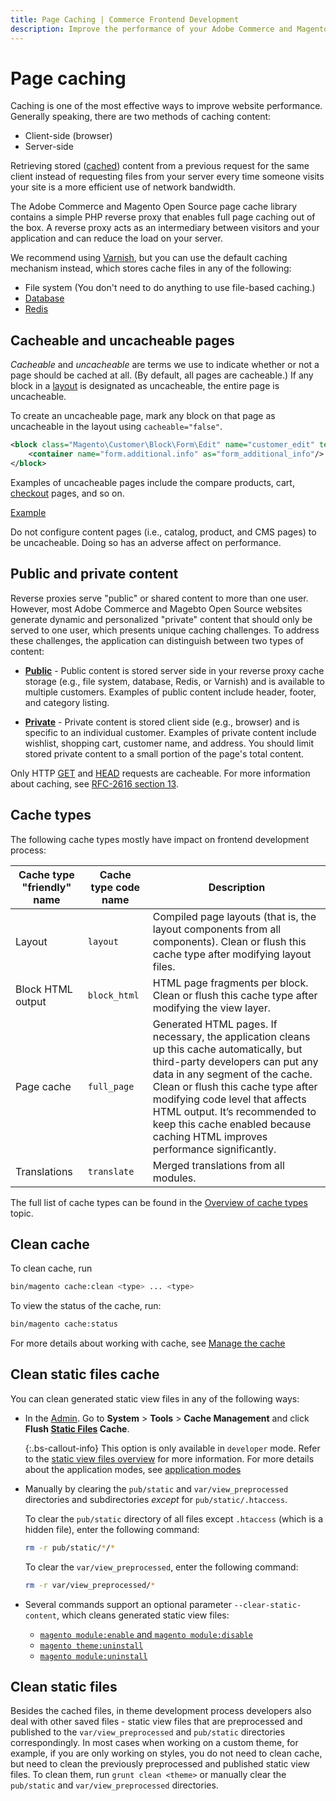 ```yaml
---
title: Page Caching | Commerce Frontend Development
description: Improve the performance of your Adobe Commerce and Magento Open Source store with page caching.
---
```


# Page caching

Caching is one of the most effective ways to improve website performance. Generally speaking, there are two methods of caching content:

-  Client-side (browser)
-  Server-side

Retrieving stored ([cached](https://glossary.magento.com/cache)) content from a previous request for the same client instead of requesting files from your server every time someone visits your site is a more efficient use of network bandwidth.

The Adobe Commerce and Magento Open Source page cache library contains a simple PHP reverse proxy that enables full page caching out of the box. A reverse proxy acts as an intermediary between visitors and your application and can reduce the load on your server.

We recommend using [Varnish](https://devdocs.magento.com/guides/v2.4/config-guide/varnish/config-varnish.html), but you can use the default caching mechanism instead, which stores cache files in any of the following:

-  File system (You don't need to do anything to use file-based caching.)
-  [Database](https://developer.adobe.com/commerce/php/development/cache/partial/database-caching/)
-  [Redis](https://devdocs.magento.com/guides/v2.4/config-guide/redis/redis-pg-cache.html)

## Cacheable and uncacheable pages

*Cacheable* and *uncacheable* are terms we use to indicate whether or not a page should be cached at all. (By default, all pages are cacheable.) If any block in a [layout](https://glossary.magento.com/layout) is designated as uncacheable, the entire page is uncacheable.

To create an uncacheable page, mark any block on that page as uncacheable in the layout using `cacheable="false"`.

```xml
<block class="Magento\Customer\Block\Form\Edit" name="customer_edit" template="Magento_Customer::form/edit.phtml" cacheable="false">
    <container name="form.additional.info" as="form_additional_info"/>
</block>
```

Examples of uncacheable pages include the compare products, cart, [checkout](https://glossary.magento.com/checkout) pages, and so on.

[Example](https://github.com/magento/magento2/blob/2.4/app/code/Magento/Paypal/view/frontend/layout/paypal_payflow_returnurl.xml)

<InlineAlert variant="warning" slots="text"/>

Do not configure content pages (i.e., catalog, product, and CMS pages) to be uncacheable. Doing so has an adverse affect on performance.

## Public and private content

Reverse proxies serve "public" or shared content to more than one user. However, most Adobe Commerce and Magebto Open Source websites generate dynamic and personalized "private" content that should only be served to one user, which presents unique caching challenges. To address these challenges, the application can distinguish between two types of content:

-  **[Public](https://developer.adobe.com/commerce/php/development/cache/page/public-content/)** - Public content is stored server side in your reverse proxy cache storage (e.g., file system, database, Redis, or Varnish) and is available to multiple customers. Examples of public content include header, footer, and category listing.

-  **[Private](https://developer.adobe.com/commerce/php/development/cache/page/private-content/)** - Private content is stored client side (e.g., browser) and is specific to an individual customer. Examples of private content include wishlist, shopping cart, customer name, and address. You should limit stored private content to a small portion of the page's total content.

<InlineAlert variant="info" slots="text"/>

Only HTTP [GET](https://www.w3.org/Protocols/rfc2616/rfc2616-sec9.html#sec9.3) and [HEAD](https://www.w3.org/Protocols/rfc2616/rfc2616-sec9.html#sec9.4) requests are cacheable. For more information about caching, see [RFC-2616 section 13](https://www.w3.org/Protocols/rfc2616/rfc2616-sec13.html).

## Cache types

The following cache types mostly have impact on frontend development process:

| Cache type "friendly" name | Cache type code name | Description                                                                                                                                                                                                                                                                                                                                       |
|----------------------------|----------------------|---------------------------------------------------------------------------------------------------------------------------------------------------------------------------------------------------------------------------------------------------------------------------------------------------------------------------------------------------|
| Layout                     | `layout`             | Compiled page layouts (that is, the layout components from all components). Clean or flush this cache type after modifying layout files.                                                                                                                                                                                                          |
| Block HTML output          | `block_html`         | HTML page fragments per block. Clean or flush this cache type after modifying the view layer.                                                                                                                                                                                                                                                     |
| Page cache                 | `full_page`          | Generated HTML pages. If necessary, the application cleans up this cache automatically, but third-party developers can put any data in any segment of the cache. Clean or flush this cache type after modifying code level that affects HTML output. It’s recommended to keep this cache enabled because caching HTML improves performance significantly. |
| Translations               | `translate`          | Merged translations from all modules.                                                                                                                                                                                                                                                                                                             |

<InlineAlert variant="help" slots="text"/>

The full list of cache types can be found in the [Overview of cache types](https://devdocs.magento.com/guides/v2.4/config-guide/cli/config-cli-subcommands-cache.html#config-cli-subcommands-cache-clean-over) topic.

## Clean cache

To clean cache, run

```bash
bin/magento cache:clean <type> ... <type>
```

To view the status of the cache, run:

```bash
bin/magento cache:status
```

For more details about working with cache, see [Manage the cache](https://devdocs.magento.com/guides/v2.4/config-guide/cli/config-cli-subcommands-cache.html)

## Clean static files cache

You can clean generated static view files in any of the following ways:

-  In the [Admin](https://glossary.magento.com/magento-admin). Go to **System** > **Tools** > **Cache Management** and click **Flush [Static Files](https://glossary.magento.com/static-files) Cache**.

    {:.bs-callout-info}
   This option is only available in `developer` mode. Refer to the [static view files overview](https://devdocs.magento.com/guides/v2.4/config-guide/cli/config-cli-subcommands-static-view.html#config-cli-static-overview) for more information. For more details about the application modes, see [application modes](https://devdocs.magento.com/guides/v2.4/config-guide/cli/config-cli-subcommands-mode.html)

-  Manually by clearing the `pub/static` and `var/view_preprocessed` directories and subdirectories *except* for `pub/static/.htaccess`.

   To clear the `pub/static` directory of all files except `.htaccess` (which is a hidden file), enter the following command:

   ```bash
   rm -r pub/static/*/*
   ```

   To clear the `var/view_preprocessed`, enter the following command:

   ```bash
   rm -r var/view_preprocessed/*
   ```

-  Several commands support an optional parameter `--clear-static-content`, which cleans generated static view files:

   -  [`magento module:enable` and `magento module:disable`](https://devdocs.magento.com/guides/v2.4/install-gde/install/cli/install-cli-subcommands-enable.html)
   -  [`magento theme:uninstall`](https://devdocs.magento.com/guides/v2.4/install-gde/install/cli/install-cli-theme-uninstall.html)
   -  [`magento module:uninstall`](https://devdocs.magento.com/guides/v2.4/install-gde/install/cli/install-cli-uninstall-mods.html)

## Clean static files

Besides the cached files, in theme development process developers also deal with other saved files - static view files that are preprocessed and published to the `var/view_preprocessed` and `pub/static` directories correspondingly. In most cases when working on a custom theme, for example, if you are only working on styles, you do not need to clean cache, but need to clean the previously preprocessed and published static view files. To clean them, run  `grunt clean <theme>` or manually clear the `pub/static` and `var/view_preprocessed` directories.
